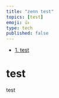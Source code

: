 ```yaml
---
title: "zenn test"
topics: [test]
emoji: 👍
type: tech
published: false
---
```


- [1. test](#test)



# test

test
